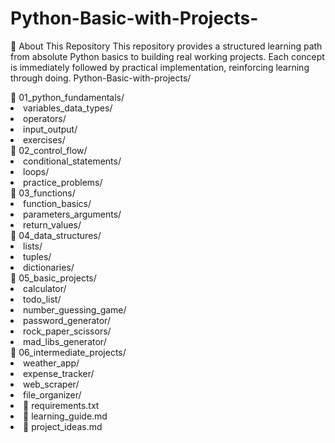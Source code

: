 # Python-Basic-with-Projects-
📖 About This Repository This repository provides a structured learning path from absolute Python basics to building real working projects. Each concept is immediately followed by practical implementation, reinforcing learning through doing.
Python-Basic-with-projects/
<div>
📂 01_python_fundamentals/
       <li> variables_data_types/
       <li> operators/
       <li> input_output/
       <li> exercises/
       </div>
<div>
📂 02_control_flow/
        <li> conditional_statements/
        <li> loops/
        <li> practice_problems/
        </div>
<div>
📂 03_functions/
       <li> function_basics/
       <li> parameters_arguments/
       <li> return_values/
       </div>
<div>
📂 04_data_structures/
       <li> lists/
      <li> tuples/
      <li> dictionaries/
      </div>
<div>
📂 05_basic_projects/
      <li> calculator/
      <li> todo_list/
      <li> number_guessing_game/
      <li> password_generator/
      <li> rock_paper_scissors/
      <li> mad_libs_generator/
      </div>
  <div>
📂 06_intermediate_projects/
      <li> weather_app/
      <li> expense_tracker/
      <li> web_scraper/
     <li> file_organizer/
     </div>
<div>
<li> 📜 requirements.txt
<li> 📜 learning_guide.md
<li> 📜 project_ideas.md
</div>
